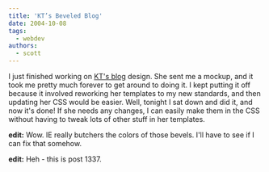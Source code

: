 ```yaml
---
title: 'KT’s Beveled Blog'
date: 2004-10-08
tags:
  - webdev
authors:
  - scott
---
```


I just finished working on [KT's blog](http://kt.spaceninja.com/) design. She sent me a mockup, and it took me pretty much forever to get around to doing it. I kept putting it off because it involved reworking her templates to my new standards, and then updating her CSS would be easier. Well, tonight I sat down and did it, and now it's done! If she needs any changes, I can easily make them in the CSS without having to tweak lots of other stuff in her templates.

**edit:** Wow. IE really butchers the colors of those bevels. I'll have to see if I can fix that somehow.

**edit:** Heh - this is post 1337.

